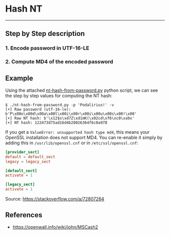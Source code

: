 # Hash NT


---

## Step by Step description

### 1. Encode password in UTF-16-LE



### 2. Compute MD4 of the encoded password



## Example

Using the attached [nt-hash-from-password.py](./nt-hash-from-password.py) python script, we can see the step by step values for computing the NT hash:

```
$ ./nt-hash-from-password.py -p 'Podalirius!' -v
[+] Raw password (utf-16-le): b'P\x00o\x00d\x00a\x00l\x00i\x00r\x00i\x00u\x00s\x00!\x00'
[+] Raw NT hash: b'\x12$s\xd7Z\xd1mK(\x02cd\xf6\xc0\xa9x'
[+] NT hash: 122473d75ad16d4b28026364f6c0a978
```

If you get a `ValueError: unsupported hash type md4`, this means your OpenSSL installation does not support MD4. You can re-enable it simply by adding this in `/usr/lib/openssl.cnf` or in `/etc/ssl/openssl.cnf`:

```conf
[provider_sect]
default = default_sect
legacy = legacy_sect

[default_sect]
activate = 1

[legacy_sect]
activate = 1
```

Source: https://stackoverflow.com/a/72807264

## References
 - https://openwall.info/wiki/john/MSCash2
